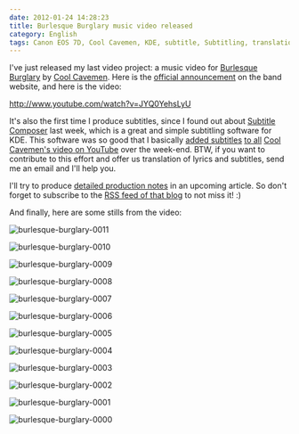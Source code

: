```yaml
---
date: 2012-01-24 14:28:23
title: Burlesque Burglary music video released
category: English
tags: Canon EOS 7D, Cool Cavemen, KDE, subtitle, Subtitling, translation, Video, youtube
---
```


I've just released my last video project: a music video for [Burlesque Burglary](http://coolcavemen.com/discography/songs-and-lyrics/burlesque-burglary/) by [Cool Cavemen](http://coolcavemen.com). Here is the [official announcement](http://coolcavemen.com/2012/nouveau-clip-video-burlesque-burglary/) on the band website, and here is the video:

http://www.youtube.com/watch?v=JYQ0YehsLyU

It's also the first time I produce subtitles, since I found out about [Subtitle Composer](http://sourceforge.net/projects/subcomposer/) last week, which is a great and simple subtitling software for KDE. This software was so good that I basically [added subtitles](https://twitter.com/#!/coolcavemen/status/160641358762229760) [to all](https://twitter.com/#!/coolcavemen/status/161783153567076352) [Cool Cavemen's video on YouTube](http://www.youtube.com/user/coolcavemen) over the week-end. BTW, if you want to contribute to this effort and offer us translation of lyrics and subtitles, send me an email and I'll help you.

I'll try to produce [detailed production notes](http://kevin.deldycke.com/2012/06/burlesque-burglary-music-video-production-notes/) in an upcoming article. So don't forget to subscribe to the [RSS feed of that blog](http://kevin.deldycke.com/feed/) to not miss it! :)

And finally, here are some stills from the video:

![burlesque-burglary-0011](/uploads/2012/burlesque-burglary-0011.jpg)

![burlesque-burglary-0010](/uploads/2012/burlesque-burglary-0010.jpg)

![burlesque-burglary-0009](/uploads/2012/burlesque-burglary-0009.jpg)

![burlesque-burglary-0008](/uploads/2012/burlesque-burglary-0008.jpg)

![burlesque-burglary-0007](/uploads/2012/burlesque-burglary-0007.jpg)

![burlesque-burglary-0006](/uploads/2012/burlesque-burglary-0006.jpg)

![burlesque-burglary-0005](/uploads/2012/burlesque-burglary-0005.jpg)

![burlesque-burglary-0004](/uploads/2012/burlesque-burglary-0004.jpg)

![burlesque-burglary-0003](/uploads/2012/burlesque-burglary-0003.jpg)

![burlesque-burglary-0002](/uploads/2012/burlesque-burglary-0002.jpg)

![burlesque-burglary-0001](/uploads/2012/burlesque-burglary-0001.jpg)

![burlesque-burglary-0000](/uploads/2012/burlesque-burglary-0000.jpg)

